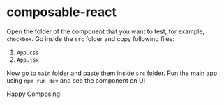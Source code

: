 # composable-react

Open the folder of the component that you want to test, for example, ```checkbox```. Go inside the ```src``` folder and copy following files:
  1. ```App.css```
  2. ```App.jsx```

Now go to ```main``` folder and paste them inside ```src``` folder. Run the main app using ```npm run dev``` and see the component on UI

Happy Composing!
